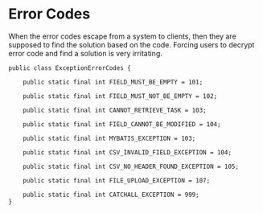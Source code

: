 # Error Codes

When the error codes escape from a system to clients, then they are supposed to find the solution based on the code. Forcing users to decrypt error code and find a solution is very irritating. 

```
public class ExceptionErrorCodes {

    public static final int FIELD_MUST_BE_EMPTY = 101;

    public static final int FIELD_MUST_NOT_BE_EMPTY = 102;

    public static final int CANNOT_RETRIEVE_TASK = 103;

    public static final int FIELD_CANNOT_BE_MODIFIED = 104;

    public static final int MYBATIS_EXCEPTION = 103;

    public static final int CSV_INVALID_FIELD_EXCEPTION = 104;

    public static final int CSV_NO_HEADER_FOUND_EXCEPTION = 105;

    public static final int FILE_UPLOAD_EXCEPTION = 107;

    public static final int CATCHALL_EXCEPTION = 999;
}
```



